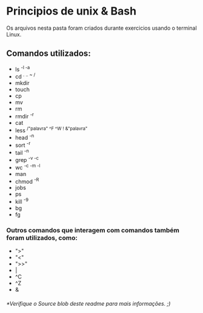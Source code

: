 # Principios de unix & Bash

Os arquivos nesta pasta foram criados durante exercicios usando o terminal Linux.

## Comandos utilizados:

- ls     <sup> -l -a</sup>                                <!--listar arquivos e diretorios-->
- cd     <sup>. .. ~ /</sup>                              <!--navegar por diretorios-->
- mkdir                                                   <!--criar diretorios-->
- touch                                                   <!--criar arquivos-->
- cp                                                      <!--copiar arquivos-->
- mv                                                      <!--mover e renomear arquivos-->
- rm                                                      <!--remover arquivos-->
- rmdir  <sup>-r</sup>                                    <!--remover diretorios-->
- cat                                                     <!--exibir arquivos e editar de forma simples-->
- less   <sup>/"palavra" ^F ^W ! &"palavra"</sup>         <!--exibir partes de um arquivo-->
- head   <sup>-n</sup>                                    <!--exibir as primeiras linhas de um arquivo-->
- sort   <sup>-r</sup>                                    <!--organizar o conteudo de um arquivo-->
- tail   <sup>-n</sup>                                    <!--exibir as ultimas linhas de um arquivo-->
- grep   <sup>-v -c</sup>                                 <!--procura por palavras em um arquivo-->
- wc     <sup>-c -m -l</sup>                              <!--conta linhas,caracteres e palavras em um arquivo-->
- man                                                     <!--exibe o manual de um comando-->
- chmod  <sup>-R</sup>                                    <!--edita as permições de um arquivo-->
- jobs                                                    <!--lista processos suspensos ou que estao em segundo plano-->
- ps                                                      <!--lista processos-->
- kill   <sup>-9</sup>                                    <!--encerra processos-->
- bg                                                      <!--retorna processo suspenso para o background-->
- fg                                                      <!--reotnra processo suspenso para o foreground-->

### Outros comandos que interagem com comandos também foram utilizados, como:

- ">"       <!--redireciona output para um arquivo-->
- "<"       <!--redireciona input de um arquivo-->
- ">>"      <!--anexa o output para um arquivo-->
- |         <!--"canaliza" o output de um comando para o outro-->
- ^C        <!--elimina trabalho em execução em primeiro plano-->
- ^Z        <!--suspende trabalho em execução em segundo plano-->
- &         <!--sinaliza um trabalho para ser executado em segundo plano-->

###### *Verifique o Source blob deste readme para mais informações. ;)
